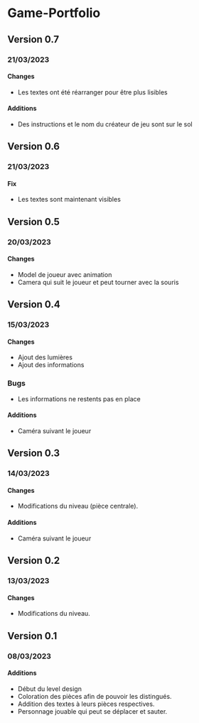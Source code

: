 # Game-Portfolio

## Version 0.7
### 21/03/2023
#### Changes
- Les textes ont été réarranger pour être plus lisibles
#### Additions
- Des instructions et le nom du créateur de jeu sont sur le sol

## Version 0.6
### 21/03/2023
#### Fix
- Les textes sont maintenant visibles

## Version 0.5
### 20/03/2023
#### Changes
- Model de joueur avec animation
- Camera qui suit le joueur et peut tourner avec la souris

## Version 0.4
### 15/03/2023
#### Changes
- Ajout des lumières
- Ajout des informations
### Bugs
- Les informations ne restents pas en place

#### Additions
- Caméra suivant le joueur

## Version 0.3
### 14/03/2023
#### Changes
- Modifications du niveau (pièce centrale).
#### Additions
- Caméra suivant le joueur

## Version 0.2
### 13/03/2023
#### Changes
- Modifications du niveau.

## Version 0.1
### 08/03/2023
#### Additions
- Début du level design
- Coloration des pièces afin de pouvoir les distingués.
- Addition des textes à leurs pièces respectives.
- Personnage jouable qui peut se déplacer et sauter.
